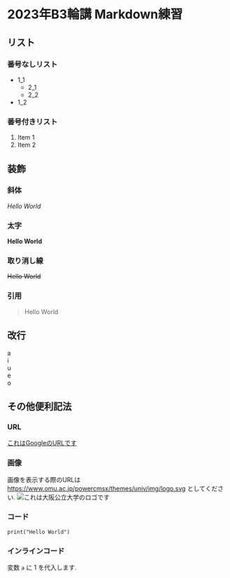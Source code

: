 # 2023年B3輪講 Markdown練習

## リスト
### 番号なしリスト
- 1_1
  * 2_1
  * 2_2
- 1_2

### 番号付きリスト
1. Item 1
2. Item 2

## 装飾
### 斜体
_Hello World_  
### 太字
__Hello World__  
### 取り消し線
~~Hello World~~  
### 引用
> Hello World    

## 改行
a  
i  
u  
e  
o  

## その他便利記法

### URL
[これはGoogleのURLです](https://www.google.co.jp/)

### 画像
画像を表示する際のURLは https://www.omu.ac.jp/powercmsx/themes/univ/img/logo.svg としてください.
![これは大阪公立大学のロゴです](https://www.omu.ac.jp/powercmsx/themes/univ/img/logo.svg)

### コード
```
print("Hello World")
```

### インラインコード
変数 `a` に 1 を代入します.
